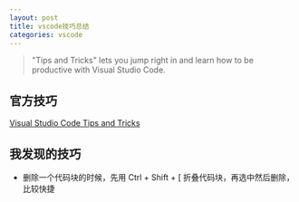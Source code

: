 ```yaml
---
layout: post
title: vscode技巧总结
categories: vscode
---
```

> "Tips and Tricks" lets you jump right in and learn how to be productive with Visual Studio Code.

## 官方技巧
[Visual Studio Code Tips and Tricks](https://code.visualstudio.com/docs/getstarted/tips-and-tricks)

## 我发现的技巧
- 删除一个代码块的时候，先用 Ctrl + Shift + [ 折叠代码块，再选中然后删除，比较快捷
